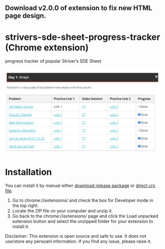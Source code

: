 ## Download v2.0.0 of extension to fix new HTML page design.

# strivers-sde-sheet-progress-tracker (Chrome extension)
progress tracker of popular Striver’s SDE Sheet 

![Screen Shot](ss.PNG?raw=true)

# Installation
You can install it by manual either [download release package](https://github.com/pushker-git/strivers-sde-sheet-progress-tracker/archive/refs/tags/v2.0.0.zip) or [direct crx file](https://github.com/pushker-git/strivers-sde-sheet-progress-tracker/raw/main/striver-code-sheet-progress-ext.crx). 

1. Go to chrome://extensions/ and check the box for Developer mode in the top right.
2. Locate the ZIP file on your computer and unzip it.
3. Go back to the chrome://extensions/ page and click the Load unpacked extension button and select the unzipped folder for your extension to install it.

Disclaimer: This extension is open source and safe to use. It does not use/store any persoanl information. If you find any issue, please raise it. 
